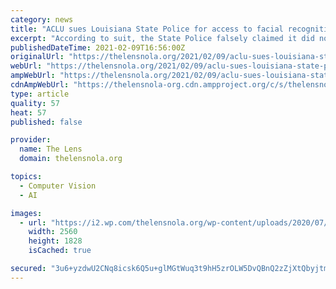 ```yaml
---
category: news
title: "ACLU sues Louisiana State Police for access to facial recognition documents"
excerpt: "According to suit, the State Police falsely claimed it did not have records on facial recognition. Emails released by the city of New Orleans prove that wasn't true, the ACLU says."
publishedDateTime: 2021-02-09T16:56:00Z
originalUrl: "https://thelensnola.org/2021/02/09/aclu-sues-louisiana-state-police-for-access-to-facial-recognition-documents/"
webUrl: "https://thelensnola.org/2021/02/09/aclu-sues-louisiana-state-police-for-access-to-facial-recognition-documents/"
ampWebUrl: "https://thelensnola.org/2021/02/09/aclu-sues-louisiana-state-police-for-access-to-facial-recognition-documents/"
cdnAmpWebUrl: "https://thelensnola-org.cdn.ampproject.org/c/s/thelensnola.org/2021/02/09/aclu-sues-louisiana-state-police-for-access-to-facial-recognition-documents/"
type: article
quality: 57
heat: 57
published: false

provider:
  name: The Lens
  domain: thelensnola.org

topics:
  - Computer Vision
  - AI

images:
  - url: "https://i2.wp.com/thelensnola.org/wp-content/uploads/2020/07/IMG_1306-scaled.jpg?fit=2560%2C1828&ssl=1"
    width: 2560
    height: 1828
    isCached: true

secured: "3u6+yzdwU2CNq8icsk6Q5u+glMGtWuq3t9hH5zrOLW5DvQBnQ2zZjXtQbyjtm4hKJjC4a4b3Ll+0mDPV40pQpkvtFf+K6lpL3mQUDovEGmiWegPgKVOTAxtbA0E18yQYgjfMQgE31QODCvnpRbUB9UnAdGM0UT5Hm8GoQMCIuO61kxPW69fG/BPVNeZ9e6dErcnnXPoxxo2oEf2gnfPoVD9qwZmJw8AP8ze+cSKe+4+M7qNsSKOPnk2VghG3SK+w4H/JnlP/CWq13xxkB6wHtiPV6wcY/OISOH56FzDJJ9B2E1oZTHTXKSTlIPbhiTbEOAFQ3EXkuts1KWm0dwUzGY1nghNtTumPv9ExhIYLbIA=;t7LH2W9X9+cviO7vVev8fw=="
---
```


